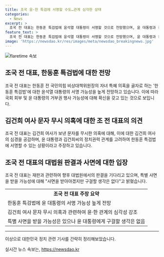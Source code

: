 ```yaml
---
title: 조국 윤·한 특검에 서명할 수도…관계 심각한 상태
categories:
  - News
excerpt: >
  조국 전 대표는 한동훈 특검법에 윤석열 대통령이 서명할 것으로 전망했으며, 윤 대통령과 김건희 여사의 관계를 언급하며 한동훈 특검법에 서명할 것이라 주장했습니다. 또한, 자신의 재판과 관련하여 대통령의 특별 사면 가능성에 대해 사면을 받아야겠지만 구걸할 생각은 없다고 밝혔습니다.
feature_text: >
  조국 전 대표는 한동훈 특검법에 윤석열 대통령이 서명할 것으로 전망했으며, 윤 대통령과 김건희 여사의 관계를 언급하며 한동훈 특검법에 서명할 것이라 주장했습니다. 또한, 자신의 재판과 관련하여 대통령의 특별 사면 가능성에 대해 사면을 받아야겠지만 구걸할 생각은 없다고 밝혔습니다.
image: 'https://newsdao.kr/res/images/meta/newsdao_breakingnews.jpg'
---
```


<p><img src="https://newsdao.kr/res/images/meta/newsdao_breakingnews.jpg" alt="flaretime 속보" /></p>

<h2 data-ke-size="size26">조국 전 대표, 한동훈 특검법에 대한 전망</h2>

<p data-ke-size="size16">조국 전 대표는 한동훈 전 국민의힘 비상대책위원장의 자녀 특혜 의혹을 골자로 하는 '한동훈 특검법'에 대한 윤석열 대통령의 서명 가능성을 높게 전망하고 있습니다. 이에 따라 국회 회부 및 윤 대통령의 거부권 행사 가능성에 대해 확신을 갖고 있는 것으로 보입니다.</p>

<h2 data-ke-size="size26">김건희 여사 문자 무시 의혹에 대한 조 전 대표의 의견</h2>

<p data-ke-size="size16">조국 전 대표는 김건희 여사가 보낸 문자를 무시한 의혹에 대해, 이에 대한 김건희 여사의 심경을 공감하며, 윤 대통령과 김건희씨의 정치권력 관계를 고려하여 한동훈 특검법에 서명할 수 있는 상황이라고 주장하고 있습니다.</p>

<h2 data-ke-size="size26">조국 전 대표의 대법원 판결과 사면에 대한 입장</h2>

<p data-ke-size="size16">조국 전 대표는 재판과 관련하여 향후 대법원에서의 판결을 기다리고 있으며, 특별 사면을 받을 가능성에 대해 "사면을 받아야겠지만 구걸할 생각은 없다"고 밝혔습니다.</p>

<table>
  <tr>
    <td style="text-align: center; height: 17px;"><b>조국 전 대표 주장 요약</b></td>
  </tr>
  <tr>
    <td style="text-align: left; height: 17px;">한동훈 특검법에 윤 대통령의 서명 가능성 높게 전망</td>
  </tr>
  <tr>
    <td style="text-align: left; height: 17px;">김건희 여사 문자 무시 의혹과 관련하여 윤·한 관계의 심각성 강조</td>
  </tr>
  <tr>
    <td style="text-align: left; height: 17px;">특별 사면을 받을 가능성은 있으나 윤 대통령에게 구걸할 생각은 없음</td>
  </tr>
</table>

<hr>

<p>이상으로 대한민국 정치 관련 기사를 간략히 정리해보았습니다.</p>
실시간 뉴스 속보는, <a href="https://newsdao.kr" rel="dofollow">https://newsdao.kr</a>


